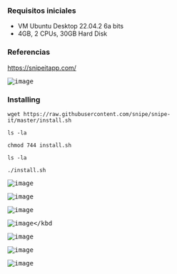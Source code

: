 ### Requisitos iniciales
- VM Ubuntu Desktop 22.04.2 6a bits
- 4GB, 2 CPUs, 30GB Hard Disk

### Referencias

https://snipeitapp.com/

<kbd>![image](https://user-images.githubusercontent.com/20743678/229484611-49c17a04-42b7-4bf9-91c3-611e4c2090f4.png)</kbd>

### Installing

```shell
wget https://raw.githubusercontent.com/snipe/snipe-it/master/install.sh
```

```shell
ls -la
```

```shell
chmod 744 install.sh
```

```shell
ls -la
```

```shell
./install.sh
```

<kbd>![image](https://user-images.githubusercontent.com/20743678/229463757-e255290c-35f9-4c1f-a529-f32f5193a93a.png)</kbd>

<kbd>![image](https://user-images.githubusercontent.com/20743678/229464134-aa31cb9e-1eee-48dc-82b7-aef2e81303b2.png)</kbd>

<kbd>![image](https://user-images.githubusercontent.com/20743678/229479104-6da47611-a52e-4ac1-b270-168f4091ba8b.png)</kbd>

<kbd>![image](https://user-images.githubusercontent.com/20743678/229479387-2e8d857b-0e49-4378-a3ab-1769ae1e468a.png)</kbd

<kbd>![image](https://user-images.githubusercontent.com/20743678/229479839-6aafc7a8-9c42-42ab-b87e-ffe003824a81.png)</kbd>

<kbd>![image](https://user-images.githubusercontent.com/20743678/229479992-ef2ce713-bc1f-43e9-bd85-38249b4450da.png)</kbd>

<kbd>![image](https://user-images.githubusercontent.com/20743678/229481341-64267e7d-1dbb-4192-939f-f1156b15e630.png)</kbd>
